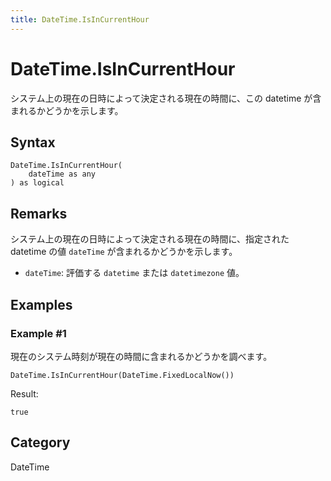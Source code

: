 ```yaml
---
title: DateTime.IsInCurrentHour
---
```


# DateTime.IsInCurrentHour


システム上の現在の日時によって決定される現在の時間に、この datetime が含まれるかどうかを示します。


## Syntax

```powerquery
DateTime.IsInCurrentHour(
    dateTime as any
) as logical
```


## Remarks

システム上の現在の日時によって決定される現在の時間に、指定された datetime の値 <code>dateTime</code> が含まれるかどうかを示します。      <ul>      <li><code>dateTime</code>: 評価する <code>datetime</code> または <code>datetimezone</code> 値。</li>      </ul>


## Examples

### Example #1 
現在のシステム時刻が現在の時間に含まれるかどうかを調べます。
```powerquery
DateTime.IsInCurrentHour(DateTime.FixedLocalNow())
```

Result: 
```powerquery
true
```




## Category
DateTime
